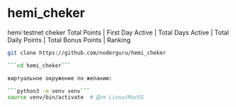 # hemi_cheker
hemi testnet cheker Total Points | First Day Active | Total Days Active | Total Daily Points | Total Bonus Points | Ranking

```bash
git clone https://github.com/noderguru/hemi_cheker

```cd hemi_cheker```

виртуальное окружение по желанию:

```python3 -m venv venv```
source venv/bin/activate  # Для Linux/MacOS

